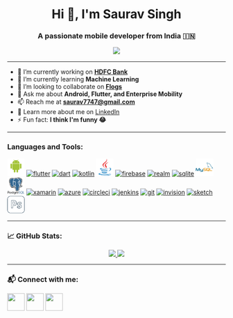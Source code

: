 <h1 align="center">Hi 👋, I'm Saurav Singh</h1>
<h3 align="center">A passionate mobile developer from India 🇮🇳</h3>

<p align="center">
  <a href="https://www.instagram.com/saurav_singh_gujar/" target="_blank">
    <img src="https://img.shields.io/badge/Follow%20on%20Instagram-Sauravsingh-red" />
  </a>
</p>

---

- 🔭 I’m currently working on **[HDFC Bank](https://www.hdfcbank.com/)**
- 🌱 I’m currently learning **Machine Learning**
- 👯 I’m looking to collaborate on **[Flogs](https://github.com/sauravgurjar)**
- 💬 Ask me about **Android, Flutter, and Enterprise Mobility**
- 📫 Reach me at **saurav7747@gmail.com**
- 📄 Learn more about me on [LinkedIn](https://www.linkedin.com/in/saurav-singh-750384230/)
- ⚡ Fun fact: **I think I'm funny 😂**

---

<h3 align="left">Languages and Tools:</h3>
<p align="left">
  <a href="https://developer.android.com" target="_blank"><img src="https://raw.githubusercontent.com/devicons/devicon/master/icons/android/android-original-wordmark.svg" alt="android" width="40" height="40"/></a>
  <a href="https://flutter.dev" target="_blank"><img src="https://www.vectorlogo.zone/logos/flutterio/flutterio-icon.svg" alt="flutter" width="40" height="40"/></a>
  <a href="https://dart.dev" target="_blank"><img src="https://www.vectorlogo.zone/logos/dartlang/dartlang-icon.svg" alt="dart" width="40" height="40"/></a>
  <a href="https://kotlinlang.org" target="_blank"><img src="https://www.vectorlogo.zone/logos/kotlinlang/kotlinlang-icon.svg" alt="kotlin" width="40" height="40"/></a>
  <a href="https://www.java.com" target="_blank"><img src="https://raw.githubusercontent.com/devicons/devicon/master/icons/java/java-original.svg" alt="java" width="40" height="40"/></a>
  <a href="https://firebase.google.com/" target="_blank"><img src="https://www.vectorlogo.zone/logos/firebase/firebase-icon.svg" alt="firebase" width="40" height="40"/></a>
  <a href="https://realm.io/" target="_blank"><img src="https://raw.githubusercontent.com/bestofjs/bestofjs-webui/8665e8c267a0215f3159df28b33c365198101df5/public/logos/realm.svg" alt="realm" width="40" height="40"/></a>
  <a href="https://www.sqlite.org/" target="_blank"><img src="https://www.vectorlogo.zone/logos/sqlite/sqlite-icon.svg" alt="sqlite" width="40" height="40"/></a>
  <a href="https://www.mysql.com/" target="_blank"><img src="https://raw.githubusercontent.com/devicons/devicon/master/icons/mysql/mysql-original-wordmark.svg" alt="mysql" width="40" height="40"/></a>
  <a href="https://www.postgresql.org" target="_blank"><img src="https://raw.githubusercontent.com/devicons/devicon/master/icons/postgresql/postgresql-original-wordmark.svg" alt="postgresql" width="40" height="40"/></a>
  <a href="https://dotnet.microsoft.com/apps/xamarin" target="_blank"><img src="https://raw.githubusercontent.com/detain/svg-logos/master/svg/xamarin.svg" alt="xamarin" width="40" height="40"/></a>
  <a href="https://azure.microsoft.com/en-in/" target="_blank"><img src="https://www.vectorlogo.zone/logos/microsoft_azure/microsoft_azure-icon.svg" alt="azure" width="40" height="40"/></a>
  <a href="https://circleci.com" target="_blank"><img src="https://www.vectorlogo.zone/logos/circleci/circleci-icon.svg" alt="circleci" width="40" height="40"/></a>
  <a href="https://www.jenkins.io" target="_blank"><img src="https://www.vectorlogo.zone/logos/jenkins/jenkins-icon.svg" alt="jenkins" width="40" height="40"/></a>
  <a href="https://git-scm.com/" target="_blank"><img src="https://www.vectorlogo.zone/logos/git-scm/git-scm-icon.svg" alt="git" width="40" height="40"/></a>
  <a href="https://www.invisionapp.com/" target="_blank"><img src="https://www.vectorlogo.zone/logos/invisionapp/invisionapp-icon.svg" alt="invision" width="40" height="40"/></a>
  <a href="https://www.sketch.com/" target="_blank"><img src="https://www.vectorlogo.zone/logos/sketchapp/sketchapp-icon.svg" alt="sketch" width="40" height="40"/></a>
  <a href="https://www.photoshop.com/en" target="_blank"><img src="https://raw.githubusercontent.com/devicons/devicon/master/icons/photoshop/photoshop-line.svg" alt="photoshop" width="40" height="40"/></a>
</p>

---

<h3 align="left">📈 GitHub Stats:</h3>

<p align="center">
  <a href="https://github.com/sauravgurjar">
    <img height="192px" src="https://github-readme-stats.vercel.app/api?username=sauravgurjar&show_icons=true&count_private=true&theme=default&hide_border=true&title_color=00E676&icon_color=00E676" />
    <img height="192px" src="https://github-readme-stats.vercel.app/api/top-langs/?username=sauravgurjar&layout=compact&theme=default&hide_border=true&title_color=000&icon_color=000" />
  </a>
</p>

---

<h3 align="left">📬 Connect with me:</h3>
<p align="left">
  <a href="https://www.linkedin.com/in/saurav-singh-750384230/" target="_blank"><img src="https://img.icons8.com/fluent/48/000000/linkedin.png" width="40" height="40" /></a>
  <a href="https://stackoverflow.com/users/13477290/saurav-singh-gurjar" target="_blank"><img src="https://img.icons8.com/color/48/000000/stackoverflow.png" width="40" height="40" /></a>
  <a href="https://www.instagram.com/saurav_singh_gujar/" target="_blank"><img src="https://img.icons8.com/fluent/48/000000/instagram-new.png" width="40" height="40" /></a>
</p>
